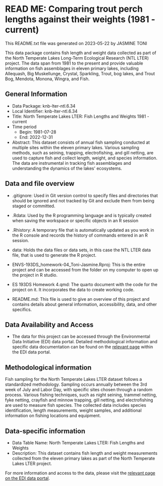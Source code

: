# READ ME: Comparing trout perch lengths against their weights (1981 - current)

This README.txt file was generated on 2023-05-22 by JASMINE TONI

This data package contains fish length and weight data collected as part of the North Temperate Lakes Long-Term Ecological Research (NTL LTER) project. The data span from 1981 to the present and provide valuable information on fish assemblages in eleven primary lakes, including Allequash, Big Muskellunge, Crystal, Sparkling, Trout, bog lakes, and Trout Bog, Mendota, Monona, Wingra, and Fish.

## General Information

-   Data Package: knb-lter-ntl.6.34
-   Local Identifier: knb-lter-ntl.6.34
-   Title: North Temperate Lakes LTER: Fish Lengths and Weights 1981 - current
-   Time period
    -   Begin: 1981-07-28
    -   End: 2022-12-31
-   Abstract: This dataset consists of annual fish sampling conducted at multiple sites within the eleven primary lakes. Various sampling methods, such as seining, trapping, electrofishing, and gill netting, are used to capture fish and collect length, weight, and species information. The data are instrumental in tracking fish assemblages and understanding the dynamics of the lakes' ecosystems.

## Data and file overview

-   .gitignore: Used in Git version control to specify files and directories that should be ignored and not tracked by Git and exclude them from being staged or committed.

-   .Rdata: Used by the R programming language and is typically created when saving the workspace or specific objects in an R session

-   .Rhistory: A temporary file that is automatically updated as you work in the R console and records the history of commands entered in an R session.

-   data: Holds the data files or data sets, in this case the NTL LTER data file, that is used to generate the R project.

-   ENVS-193DS_homework-04_Toni-Jasmine.Rproj: This is the entire project and can be accessed from the folder on my computer to open up the project in R studio.

-   ES 193DS Homework 4.qmd: The quarto document with the code for the project on it. It incorporates the data to create working code.

-   README.md: This file is used to give an overview of this project and contains details about general information, accessibility, data, and other specifics.

## Data Availability and Access

-   The data for this project can be accessed through the Environmental Data Initiative (EDI) data portal. Detailed methodological information and specific data documentation can be found on the [relevant page](https://doi.org/10.6073/pasta/968299a53784f9649eb67f421cc33340) within the EDI data portal.

## Methodological information

Fish sampling for the North Temperate Lakes LTER dataset follows a standardized methodology. Sampling occurs annually between the 3rd week of July and Labor Day, with specific sites chosen through a random process. Various fishing techniques, such as night seining, trammel netting, fyke netting, crayfish and minnow trapping, gill netting, and electrofishing are used to measure fish species. The collected data includes species identification, length measurements, weight samples, and additional information on fishing locations and equipment.

## Data-specific information

-   Data Table Name: North Temperate Lakes LTER: Fish Lengths and Weights
-   Description: This dataset contains fish length and weight measurements collected from the eleven primary lakes as part of the North Temperate Lakes LTER project.

For more information and access to the data, please visit the [relevant page on the EDI data portal](https://doi.org/10.6073/pasta/968299a53784f9649eb67f421cc33340).
